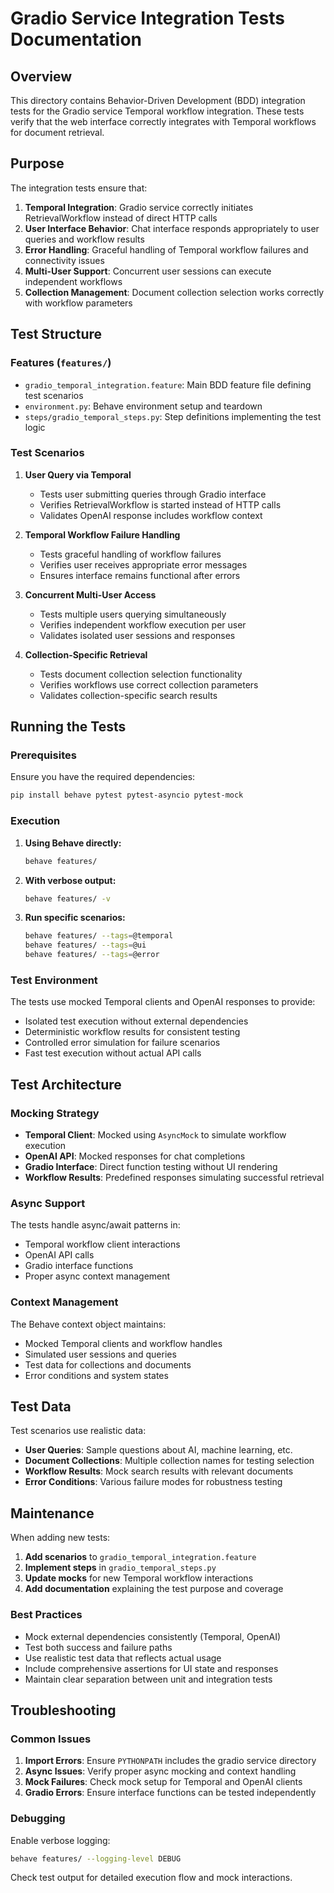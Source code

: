 # Gradio Service Integration Tests Documentation

## Overview

This directory contains Behavior-Driven Development (BDD) integration tests for the Gradio service Temporal workflow integration. These tests verify that the web interface correctly integrates with Temporal workflows for document retrieval.

## Purpose

The integration tests ensure that:

1. **Temporal Integration**: Gradio service correctly initiates RetrievalWorkflow instead of direct HTTP calls
2. **User Interface Behavior**: Chat interface responds appropriately to user queries and workflow results
3. **Error Handling**: Graceful handling of Temporal workflow failures and connectivity issues
4. **Multi-User Support**: Concurrent user sessions can execute independent workflows
5. **Collection Management**: Document collection selection works correctly with workflow parameters

## Test Structure

### Features (`features/`)
- `gradio_temporal_integration.feature`: Main BDD feature file defining test scenarios
- `environment.py`: Behave environment setup and teardown
- `steps/gradio_temporal_steps.py`: Step definitions implementing the test logic

### Test Scenarios

1. **User Query via Temporal**
   - Tests user submitting queries through Gradio interface
   - Verifies RetrievalWorkflow is started instead of HTTP calls
   - Validates OpenAI response includes workflow context

2. **Temporal Workflow Failure Handling**
   - Tests graceful handling of workflow failures
   - Verifies user receives appropriate error messages
   - Ensures interface remains functional after errors

3. **Concurrent Multi-User Access**
   - Tests multiple users querying simultaneously
   - Verifies independent workflow execution per user
   - Validates isolated user sessions and responses

4. **Collection-Specific Retrieval**
   - Tests document collection selection functionality
   - Verifies workflows use correct collection parameters
   - Validates collection-specific search results

## Running the Tests

### Prerequisites

Ensure you have the required dependencies:
```bash
pip install behave pytest pytest-asyncio pytest-mock
```

### Execution

1. **Using Behave directly:**
   ```bash
   behave features/
   ```

2. **With verbose output:**
   ```bash
   behave features/ -v
   ```

3. **Run specific scenarios:**
   ```bash
   behave features/ --tags=@temporal
   behave features/ --tags=@ui
   behave features/ --tags=@error
   ```

### Test Environment

The tests use mocked Temporal clients and OpenAI responses to provide:
- Isolated test execution without external dependencies
- Deterministic workflow results for consistent testing
- Controlled error simulation for failure scenarios
- Fast test execution without actual API calls

## Test Architecture

### Mocking Strategy

- **Temporal Client**: Mocked using `AsyncMock` to simulate workflow execution
- **OpenAI API**: Mocked responses for chat completions
- **Gradio Interface**: Direct function testing without UI rendering
- **Workflow Results**: Predefined responses simulating successful retrieval

### Async Support

The tests handle async/await patterns in:
- Temporal workflow client interactions
- OpenAI API calls
- Gradio interface functions
- Proper async context management

### Context Management

The Behave context object maintains:
- Mocked Temporal clients and workflow handles
- Simulated user sessions and queries
- Test data for collections and documents
- Error conditions and system states

## Test Data

Test scenarios use realistic data:
- **User Queries**: Sample questions about AI, machine learning, etc.
- **Document Collections**: Multiple collection names for testing selection
- **Workflow Results**: Mock search results with relevant documents
- **Error Conditions**: Various failure modes for robustness testing

## Maintenance

When adding new tests:

1. **Add scenarios** to `gradio_temporal_integration.feature`
2. **Implement steps** in `gradio_temporal_steps.py`
3. **Update mocks** for new Temporal workflow interactions
4. **Add documentation** explaining the test purpose and coverage

### Best Practices

- Mock external dependencies consistently (Temporal, OpenAI)
- Test both success and failure paths
- Use realistic test data that reflects actual usage
- Include comprehensive assertions for UI state and responses
- Maintain clear separation between unit and integration tests

## Troubleshooting

### Common Issues

1. **Import Errors**: Ensure `PYTHONPATH` includes the gradio service directory
2. **Async Issues**: Verify proper async mocking and context handling
3. **Mock Failures**: Check mock setup for Temporal and OpenAI clients
4. **Gradio Errors**: Ensure interface functions can be tested independently

### Debugging

Enable verbose logging:
```bash
behave features/ --logging-level DEBUG
```

Check test output for detailed execution flow and mock interactions.
